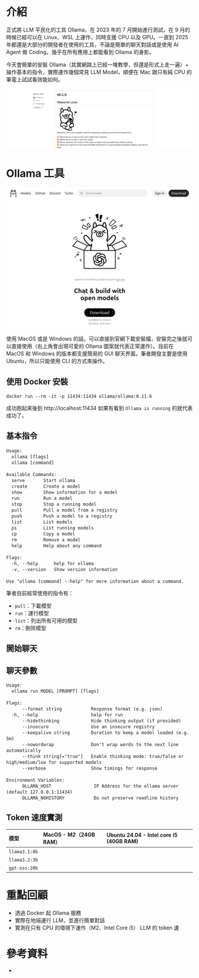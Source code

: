 # 介紹

正式將 LLM 平民化的工具 Ollama，在 2023 年的 7 月開始進行測試，在 9 月的時候已經可以在 Linux、WSL 上運作，同時支援 CPU 以及 GPU。一直到 2025 年都還是大部分的開發者在使用的工具，不論是簡單的聊天對話或是使用 AI Agent 做 Coding，幾乎在所有應用上都能看到 Ollama 的身影。

今天會簡單的安裝 Ollama（其實網路上已經一堆教學，但還是形式上走一遍）+ 操作基本的指令，實際運作幾個常見 LLM Model，順便在 Mac 跟只有純 CPU 的筆電上試試看效能如何。

![20250905224555](https://raw.githubusercontent.com/hsiangjenli/pic-bed/main/images/20250905224555.png)

# Ollama 工具

![](https://raw.githubusercontent.com/hsiangjenli/pic-bed/main/images/20250905223721.png)

使用 MacOS 或是 Windows 的話，可以直接到官網下載安裝檔，安裝完之後就可以直接使用（右上角會出現可愛的 Ollama 圖案就代表正常運作）。目前在 MacOS 和 Windows 的版本都支援簡易的 GUI 聊天界面。筆者開發主要是使用 Ubuntu，所以只能使用 CLI 的方式來操作。

## 使用 Docker 安裝

```shell
docker run --rm -it -p 11434:11434 ollama/ollama:0.11.6
```

成功跑起來後到 http://localhost:11434 如果有看到 `Ollama is running` 的就代表成功了。


## 基本指令

```shell
Usage:
  ollama [flags]
  ollama [command]

Available Commands:
  serve       Start ollama
  create      Create a model
  show        Show information for a model
  run         Run a model
  stop        Stop a running model
  pull        Pull a model from a registry
  push        Push a model to a registry
  list        List models
  ps          List running models
  cp          Copy a model
  rm          Remove a model
  help        Help about any command

Flags:
  -h, --help      help for ollama
  -v, --version   Show version information

Use "ollama [command] --help" for more information about a command.
```

筆者目前經常使用的指令有：

- `pull`：下載模型
- `run`：運行模型
- `list`：列出所有可用的模型
- `rm`：刪除模型

## 開始聊天

## 聊天參數

```shell
Usage:
  ollama run MODEL [PROMPT] [flags]

Flags:
      --format string           Response format (e.g. json)
  -h, --help                    help for run
      --hidethinking            Hide thinking output (if provided)
      --insecure                Use an insecure registry
      --keepalive string        Duration to keep a model loaded (e.g. 5m)
      --nowordwrap              Don't wrap words to the next line automatically
      --think string[="true"]   Enable thinking mode: true/false or high/medium/low for supported models
      --verbose                 Show timings for response

Environment Variables:
      OLLAMA_HOST                IP Address for the ollama server (default 127.0.0.1:11434)
      OLLAMA_NOHISTORY           Do not preserve readline history
```

## Token 速度實測

| 模型          | MacOS - M2（24GB RAM） | Ubuntu 24.04 - Intel core i5 (40GB RAM) |
|:--------------|:-----------------------|:----------------------------------------|
| `llama3.1:8b` |                        |                                         |
| `llama3.2:3b` |                        |                                         |
| `gpt-oss:20b` |                        |                                         |

# 重點回顧

- 透過 Docker 起 Ollama 服務
- 實際在地端運行 LLM，並進行簡單對話
- 實測在只有 CPU 的環境下運作（M2、Intel Core i5） LLM 的 token 速

# 參考資料

- [](https://github.com/ollama/ollama/blob/main/docs/docker.md)
